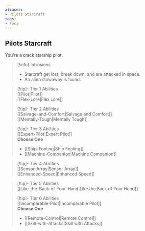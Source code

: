 ```yaml
---
aliases:
- Pilots Starcraft
tags:
- Foci
---
```


  
## Pilots Starcraft  
You're a crack starship pilot.  

>[!info] Intrusions  
>- Starcraft get lost, break down, and are attacked in space.  
>- An alien stowaway is found.  


>[!tip]- Tier 1 Abilities  
> [[Pilot|Pilot]]  
> [[Flex-Lore|Flex Lore]]  


>[!tip]- Tier 2 Abilities  
> [[Salvage-and-Comfort|Salvage and Comfort]]  
> [[Mentally-Tough|Mentally Tough]]  


>[!tip]- Tier 3 Abilities  
> [[Expert-Pilot|Expert Pilot]]  
> **Choose One**  
>- [[Ship-Footing|Ship Footing]]  
>- [[Machine-Companion|Machine Companion]]  


>[!tip]- Tier 4 Abilities  
> [[Sensor-Array|Sensor Array]]  
> [[Enhanced-Speed|Enhanced Speed]]  


>[!tip]- Tier 5 Abilities  
> [[Like-the-Back-of-Your-Hand|Like the Back of Your Hand]]  


>[!tip]- Tier 6 Abilities  
> [[Incomparable-Pilot|Incomparable Pilot]]  
> **Choose One**  
>- [[Remote-Control|Remote Control]]  
>- [[Skill-with-Attacks|Skill with Attacks]]